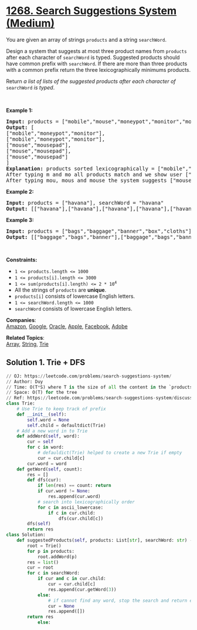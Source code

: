 # [1268. Search Suggestions System (Medium)](https://leetcode.com/problems/search-suggestions-system/)

<p>You are given an array of strings <code>products</code> and a string <code>searchWord</code>.</p>

<p>Design a system that suggests at most three product names from <code>products</code> after each character of <code>searchWord</code> is typed. Suggested products should have common prefix with <code>searchWord</code>. If there are more than three products with a common prefix return the three lexicographically minimums products.</p>

<p>Return <em>a list of lists of the suggested products after each character of </em><code>searchWord</code><em> is typed</em>.</p>

<p>&nbsp;</p>
<p><strong>Example 1:</strong></p>

<pre><strong>Input:</strong> products = ["mobile","mouse","moneypot","monitor","mousepad"], searchWord = "mouse"
<strong>Output:</strong> [
["mobile","moneypot","monitor"],
["mobile","moneypot","monitor"],
["mouse","mousepad"],
["mouse","mousepad"],
["mouse","mousepad"]
]
<strong>Explanation:</strong> products sorted lexicographically = ["mobile","moneypot","monitor","mouse","mousepad"]
After typing m and mo all products match and we show user ["mobile","moneypot","monitor"]
After typing mou, mous and mouse the system suggests ["mouse","mousepad"]
</pre>

<p><strong>Example 2:</strong></p>

<pre><strong>Input:</strong> products = ["havana"], searchWord = "havana"
<strong>Output:</strong> [["havana"],["havana"],["havana"],["havana"],["havana"],["havana"]]
</pre>

<p><strong>Example 3:</strong></p>

<pre><strong>Input:</strong> products = ["bags","baggage","banner","box","cloths"], searchWord = "bags"
<strong>Output:</strong> [["baggage","bags","banner"],["baggage","bags","banner"],["baggage","bags"],["bags"]]
</pre>

<p>&nbsp;</p>
<p><strong>Constraints:</strong></p>

<ul>
	<li><code>1 &lt;= products.length &lt;= 1000</code></li>
	<li><code>1 &lt;= products[i].length &lt;= 3000</code></li>
	<li><code>1 &lt;= sum(products[i].length) &lt;= 2 * 10<sup>4</sup></code></li>
	<li>All the strings of <code>products</code> are <strong>unique</strong>.</li>
	<li><code>products[i]</code> consists of lowercase English letters.</li>
	<li><code>1 &lt;= searchWord.length &lt;= 1000</code></li>
	<li><code>searchWord</code> consists of lowercase English letters.</li>
</ul>

**Companies**:  
[Amazon](https://leetcode.com/company/amazon), [Google](https://leetcode.com/company/google), [Oracle](https://leetcode.com/company/oracle), [Apple](https://leetcode.com/company/apple), [Facebook](https://leetcode.com/company/facebook), [Adobe](https://leetcode.com/company/adobe)

**Related Topics**:  
[Array](https://leetcode.com/tag/array/), [String](https://leetcode.com/tag/string/), [Trie](https://leetcode.com/tag/trie/)

## Solution 1. Trie + DFS

```py
// OJ: https://leetcode.com/problems/search-suggestions-system/
// Author: Duy
// Time: O(T*S) where T is the size of all the content in the `products`, S is the length of `searchWord`.
// Space: O(T) for the tree
// Ref: https://leetcode.com/problems/search-suggestions-system/discuss/1242823/C%2B%2BPython-3-solutions-Clean-and-Concise
class Trie:
    # Use Trie to keep track of prefix
    def __init__(self):
        self.word = None
        self.child = defaultdict(Trie)
    # Add a new word in to Trie
    def addWord(self, word):
        cur = self
        for c in word:
            # defauldict(Trie) helped to create a new Trie if empty
            cur = cur.child[c]
        cur.word = word
    def getWord(self, count):
        res = []
        def dfs(cur):
            if len(res) == count: return
            if cur.word != None:
                res.append(cur.word)
            # search into lexicographically order
            for c in ascii_lowercase:
                if c in cur.child:
                    dfs(cur.child[c])
        dfs(self)
        return res
class Solution:
    def suggestedProducts(self, products: List[str], searchWord: str) -> List[List[str]]:
        root = Trie()
        for p in products:
            root.addWord(p)
        res = list()
        cur = root
        for c in searchWord:
            if cur and c in cur.child:
                cur = cur.child[c]
                res.append(cur.getWord(3))
            else:
                # if cannot find any word, stop the search and return empty
                cur = None
                res.append([])
        return res
            else:
```
